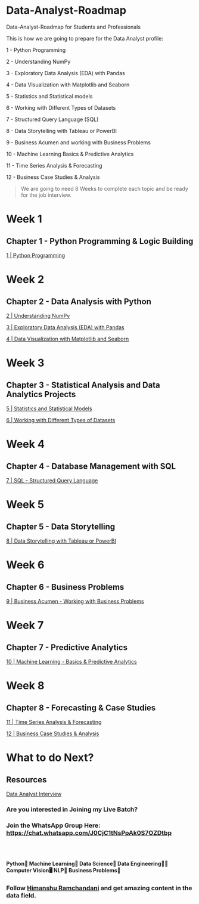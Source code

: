 # Data-Analyst-Roadmap
Data-Analyst-Roadmap for Students and Professionals

This is how we are going to prepare for the Data Analyst profile:

1 - Python Programming 

2 - Understanding NumPy

3 - Exploratory Data Analysis (EDA) with Pandas

4 - Data Visualization with Matplotlib and Seaborn

5 - Statistics and Statistical models

6 - Working with Different Types of Datasets

7 - Structured Query Language (SQL)

8 - Data Storytelling with Tableau or PowerBI

9 - Business Acumen and working with Business Problems

10 - Machine Learning Basics & Predictive Analytics

11 - Time Series Analysis & Forecasting

12 - Business Case Studies & Analysis

> We are going to need 8 Weeks to complete each topic and be ready for the job interview.
> 

# Week 1

## Chapter 1 - Python Programming & Logic Building

[1 | Python Programming](https://www.notion.so/1-Python-Programming-c403c63900c04896b8263ee4e8585dca)

# Week 2

## Chapter 2 - Data Analysis with Python

[2 | Understanding NumPy](https://www.notion.so/2-Understanding-NumPy-fb2cf1ff3e3a401bbad89a11766b1cc0)

[3 | Exploratory Data Analysis (EDA) with Pandas](https://www.notion.so/3-Exploratory-Data-Analysis-EDA-with-Pandas-d5915a3eccd249cd9ddb9262ca6dd1b6)

[4 | Data Visualization with Matplotlib and Seaborn](https://www.notion.so/4-Data-Visualization-with-Matplotlib-and-Seaborn-e993289ff9a146e4b94b5bd49e78894e)

# Week 3

## Chapter 3 - Statistical Analysis and Data Analytics Projects

[5 | Statistics and Statistical Models](https://www.notion.so/5-Statistics-and-Statistical-Models-6e12c574e38b4754b8dc6ca1a2828dac)

[6 | Working with Different Types of Datasets](https://www.notion.so/6-Working-with-Different-Types-of-Datasets-3a4cd4ff09cd434e806d7e11f33d2bbf)

# Week 4

## Chapter 4 - Database Management with SQL

[7 | SQL - Structured Query Language](https://www.notion.so/7-SQL-Structured-Query-Language-b644dcfac3d340fca79e5c8cb3878ed1)

# Week 5

## Chapter 5 - Data Storytelling

[8 | Data Storytelling with Tableau or PowerBI](https://www.notion.so/8-Data-Storytelling-with-Tableau-or-PowerBI-840f268d0b7d4195a31e3c93def3313f)

# Week 6

## Chapter 6 - Business Problems

[9 | Business Acumen - Working with Business Problems](https://www.notion.so/9-Business-Acumen-Working-with-Business-Problems-fbd5436e8d714bd8b225f8cd603cf0e7)

# Week 7

## Chapter 7 - Predictive Analytics

[10 | Machine Learning - Basics & Predictive Analytics](https://www.notion.so/10-Machine-Learning-Basics-Predictive-Analytics-3ff92d2a6b2c4f9d852151af5e6590f4)

# Week 8

## Chapter 8 - Forecasting & Case Studies

[11 | Time Series Analysis & Forecasting](https://www.notion.so/11-Time-Series-Analysis-Forecasting-d0cab5db62a742d395d376317ee66111)

[12 | Business Case Studies & Analysis](https://www.notion.so/12-Business-Case-Studies-Analysis-5507ce2e65c746b999e45b809932f101)

# What to do Next?

## Resources

[Data Analyst Interview](https://www.notion.so/Data-Analyst-Interview-0db8392ddbf04711a8dda4096d26b1d6)



### **Are you interested in Joining my Live Batch?**

### Join the WhatsApp Group Here: https://chat.whatsapp.com/J0CjC1tNsPpAk0S7OZDtbp

<br><br>

**Python🐍 Machine Learning🤖 Data Science🥼 Data Engineering🧑‍💻 Computer Vision🖥️ NLP🤍 Business Problems🚀**



### **Follow [Himanshu Ramchandani](https://www.linkedin.com/in/hemansnation/) and get amazing content in the data field.**
